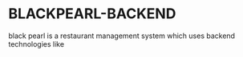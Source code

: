 # BLACKPEARL-BACKEND
black pearl  is a restaurant management system which uses backend technologies like 
